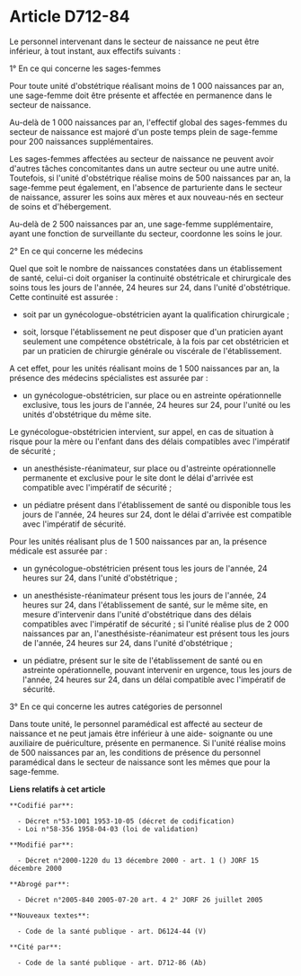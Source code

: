 # Article D712-84

Le personnel intervenant dans le secteur de naissance ne peut être inférieur, à tout instant, aux effectifs suivants :

1° En ce qui concerne les sages-femmes

Pour toute unité d'obstétrique réalisant moins de 1 000 naissances par an, une sage-femme doit être présente et affectée en
permanence dans le secteur de naissance.

Au-delà de 1 000 naissances par an, l'effectif global des sages-femmes du secteur de naissance est majoré d'un poste temps
plein de sage-femme pour 200 naissances supplémentaires.

Les sages-femmes affectées au secteur de naissance ne peuvent avoir d'autres tâches concomitantes dans un autre secteur ou
une autre unité. Toutefois, si l'unité d'obstétrique réalise moins de 500 naissances par an, la sage-femme peut également, en
l'absence de parturiente dans le secteur de naissance, assurer les soins aux mères et aux nouveau-nés en secteur de soins et
d'hébergement.

Au-delà de 2 500 naissances par an, une sage-femme supplémentaire, ayant une fonction de surveillante du secteur, coordonne
les soins le jour.

2° En ce qui concerne les médecins

Quel que soit le nombre de naissances constatées dans un établissement de santé, celui-ci doit organiser la continuité
obstétricale et chirurgicale des soins tous les jours de l'année, 24 heures sur 24, dans l'unité d'obstétrique. Cette
continuité est assurée :

- soit par un gynécologue-obstétricien ayant la qualification chirurgicale ;

- soit, lorsque l'établissement ne peut disposer que d'un praticien ayant seulement une compétence obstétricale, à la fois
par cet obstétricien et par un praticien de chirurgie générale ou viscérale de l'établissement.

A cet effet, pour les unités réalisant moins de 1 500 naissances par an, la présence des médecins spécialistes est assurée
par :

- un gynécologue-obstétricien, sur place ou en astreinte opérationnelle exclusive, tous les jours de l'année, 24 heures sur
24, pour l'unité ou les unités d'obstétrique du même site.

Le gynécologue-obstétricien intervient, sur appel, en cas de situation à risque pour la mère ou l'enfant dans des délais
compatibles avec l'impératif de sécurité ;

- un anesthésiste-réanimateur, sur place ou d'astreinte opérationnelle permanente et exclusive pour le site dont le délai
d'arrivée est compatible avec l'impératif de sécurité ;

- un pédiatre présent dans l'établissement de santé ou disponible tous les jours de l'année, 24 heures sur 24, dont le délai
d'arrivée est compatible avec l'impératif de sécurité.

Pour les unités réalisant plus de 1 500 naissances par an, la présence médicale est assurée par :

- un gynécologue-obstétricien présent tous les jours de l'année, 24 heures sur 24, dans l'unité d'obstétrique ;

- un anesthésiste-réanimateur présent tous les jours de l'année, 24 heures sur 24, dans l'établissement de santé, sur le même
site, en mesure d'intervenir dans l'unité d'obstétrique dans des délais compatibles avec l'impératif de sécurité ; si l'unité
réalise plus de 2 000 naissances par an, l'anesthésiste-réanimateur est présent tous les jours de l'année, 24 heures sur 24,
dans l'unité d'obstétrique ;

- un pédiatre, présent sur le site de l'établissement de santé ou en astreinte opérationnelle, pouvant intervenir en urgence,
tous les jours de l'année, 24 heures sur 24, dans un délai compatible avec l'impératif de sécurité.

3° En ce qui concerne les autres catégories de personnel

Dans toute unité, le personnel paramédical est affecté au secteur de naissance et ne peut jamais être inférieur à une aide-
soignante ou une auxiliaire de puériculture, présente en permanence. Si l'unité réalise moins de 500 naissances par an, les
conditions de présence du personnel paramédical dans le secteur de naissance sont les mêmes que pour la sage-femme.

**Liens relatifs à cet article**

	**Codifié par**:

	  - Décret n°53-1001 1953-10-05 (décret de codification)
	  - Loi n°58-356 1958-04-03 (loi de validation)

	**Modifié par**:

	  - Décret n°2000-1220 du 13 décembre 2000 - art. 1 () JORF 15 décembre 2000

	**Abrogé par**:

	  - Décret n°2005-840 2005-07-20 art. 4 2° JORF 26 juillet 2005

	**Nouveaux textes**:

	  - Code de la santé publique - art. D6124-44 (V)

	**Cité par**:

	  - Code de la santé publique - art. D712-86 (Ab)
